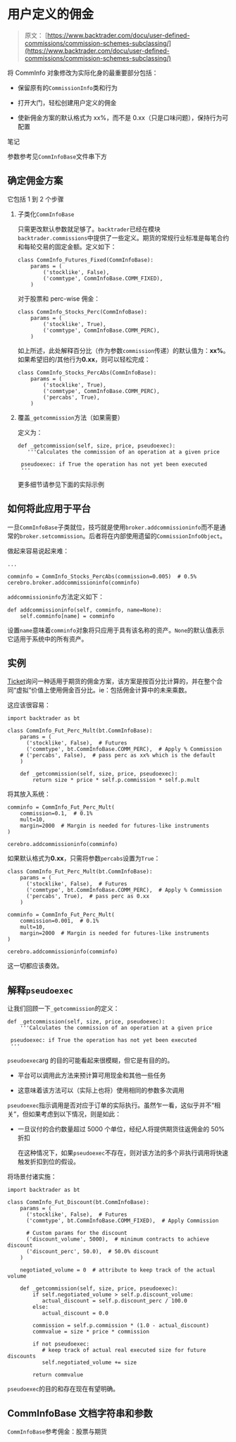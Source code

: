 # 用户定义的佣金

> 原文： [https://www.backtrader.com/docu/user-defined-commissions/commission-schemes-subclassing/](https://www.backtrader.com/docu/user-defined-commissions/commission-schemes-subclassing/)

将 CommInfo 对象修改为实际化身的最重要部分包括：

*   保留原有的`CommissionInfo`类和行为

*   打开大门，轻松创建用户定义的佣金

*   使新佣金方案的默认格式为 xx%，而不是 0.xx（只是口味问题），保持行为可配置

笔记

参数参考见`CommInfoBase`文件串下方

## 确定佣金方案

它包括 1 到 2 个步骤

1.  子类化`CommInfoBase`

    只需更改默认参数就足够了。`backtrader`已经在模块`backtrader.commissions`中提供了一些定义。期货的常规行业标准是每笔合约和每轮交易的固定金额。定义如下：

    ```
    class CommInfo_Futures_Fixed(CommInfoBase):
        params = (
            ('stocklike', False),
            ('commtype', CommInfoBase.COMM_FIXED),
        ) 
    ```

    对于股票和 perc-wise 佣金：

    ```
    class CommInfo_Stocks_Perc(CommInfoBase):
        params = (
            ('stocklike', True),
            ('commtype', CommInfoBase.COMM_PERC),
        ) 
    ```

    如上所述，此处解释百分比（作为参数`commission`传递）的默认值为：**xx%**。如果希望旧的/其他行为**0.xx**，则可以轻松完成：

    ```
    class CommInfo_Stocks_PercAbs(CommInfoBase):
        params = (
            ('stocklike', True),
            ('commtype', CommInfoBase.COMM_PERC),
            ('percabs', True),
        ) 
    ```

2.  覆盖`_getcommission`方法（如果需要）

    定义为：

    ```
    def _getcommission(self, size, price, pseudoexec):
       '''Calculates the commission of an operation at a given price

     pseudoexec: if True the operation has not yet been executed
     ''' 
    ```

    更多细节请参见下面的实际示例

## 如何将此应用于平台

一旦`CommInfoBase`子类就位，技巧就是使用`broker.addcommissioninfo`而不是通常的`broker.setcommission`。后者将在内部使用遗留的`CommissionInfoObject`。

做起来容易说起来难：

```
...

comminfo = CommInfo_Stocks_PercAbs(commission=0.005)  # 0.5%
cerebro.broker.addcommissioninfo(comminfo) 
```

`addcommissioninfo`方法定义如下：

```
def addcommissioninfo(self, comminfo, name=None):
    self.comminfo[name] = comminfo 
```

设置`name`意味着`comminfo`对象将只应用于具有该名称的资产。`None`的默认值表示它适用于系统中的所有资产。

## 实例

[Ticket](https://github.com/mementum/backtrader/issues/45)询问一种适用于期货的佣金方案，该方案是按百分比计算的，并在整个合同“虚拟”价值上使用佣金百分比。ie：包括佣金计算中的未来乘数。

这应该很容易：

```
import backtrader as bt

class CommInfo_Fut_Perc_Mult(bt.CommInfoBase):
    params = (
      ('stocklike', False),  # Futures
      ('commtype', bt.CommInfoBase.COMM_PERC),  # Apply % Commission
    # ('percabs', False),  # pass perc as xx% which is the default
    )

    def _getcommission(self, size, price, pseudoexec):
        return size * price * self.p.commission * self.p.mult 
```

将其放入系统：

```
comminfo = CommInfo_Fut_Perc_Mult(
    commission=0.1,  # 0.1%
    mult=10,
    margin=2000  # Margin is needed for futures-like instruments
)

cerebro.addcommissioninfo(comminfo) 
```

如果默认格式为**0.xx**，只需将参数`percabs`设置为`True`：

```
class CommInfo_Fut_Perc_Mult(bt.CommInfoBase):
    params = (
      ('stocklike', False),  # Futures
      ('commtype', bt.CommInfoBase.COMM_PERC),  # Apply % Commission
      ('percabs', True),  # pass perc as 0.xx
    )

comminfo = CommInfo_Fut_Perc_Mult(
    commission=0.001,  # 0.1%
    mult=10,
    margin=2000  # Margin is needed for futures-like instruments
)

cerebro.addcommissioninfo(comminfo) 
```

这一切都应该奏效。

## 解释`pseudoexec`

让我们回顾一下`_getcommission`的定义：

```
def _getcommission(self, size, price, pseudoexec):
    '''Calculates the commission of an operation at a given price

 pseudoexec: if True the operation has not yet been executed
 ''' 
```

`pseudoexec`arg 的目的可能看起来很模糊，但它是有目的的。

*   平台可以调用此方法来预计算可用现金和其他一些任务

*   这意味着该方法可以（实际上也将）使用相同的参数多次调用

`pseudoexec`指示调用是否对应于订单的实际执行。虽然乍一看，这似乎并不“相关”，但如果考虑到以下情况，则是如此：

*   一旦议付的合约数量超过 5000 个单位，经纪人将提供期货往返佣金的 50%折扣

    在这种情况下，如果`pseudoexec`不存在，则对该方法的多个非执行调用将快速触发折扣到位的假设。

将场景付诸实施：

```
import backtrader as bt

class CommInfo_Fut_Discount(bt.CommInfoBase):
    params = (
      ('stocklike', False),  # Futures
      ('commtype', bt.CommInfoBase.COMM_FIXED),  # Apply Commission

      # Custom params for the discount
      ('discount_volume', 5000),  # minimum contracts to achieve discount
      ('discount_perc', 50.0),  # 50.0% discount
    )

    negotiated_volume = 0  # attribute to keep track of the actual volume

    def _getcommission(self, size, price, pseudoexec):
        if self.negotiated_volume > self.p.discount_volume:
           actual_discount = self.p.discount_perc / 100.0
        else:
           actual_discount = 0.0

        commission = self.p.commission * (1.0 - actual_discount)
        commvalue = size * price * commission

        if not pseudoexec:
           # keep track of actual real executed size for future discounts
           self.negotiated_volume += size

        return commvalue 
```

`pseudoexec`的目的和存在现在有望明确。

## CommInfoBase 文档字符串和参数

`CommInfoBase`参考佣金：股票与期货